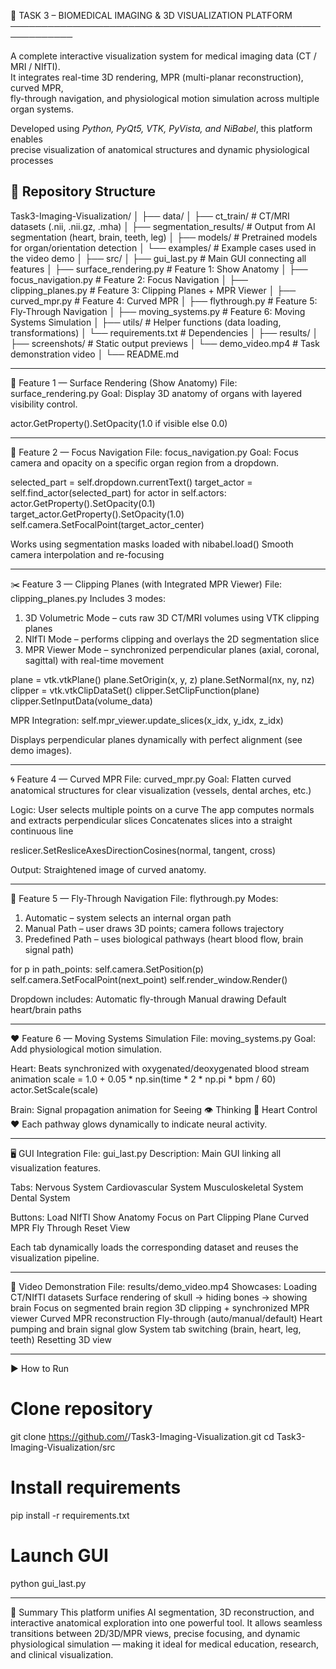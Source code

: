 
🧠 TASK 3 – BIOMEDICAL IMAGING & 3D VISUALIZATION PLATFORM
────────────────────────────────────────────────────────────

A complete interactive visualization system for medical imaging data (CT / MRI / NIfTI).  
It integrates real-time 3D rendering, MPR (multi-planar reconstruction), curved MPR,  
fly-through navigation, and physiological motion simulation across multiple organ systems.

Developed using *Python, PyQt5, VTK, PyVista, and NiBabel*, this platform enables  
precise visualization of anatomical structures and dynamic physiological processes

## 📂 Repository Structure
Task3-Imaging-Visualization/
│
├── data/
│   ├── ct_train/                          # CT/MRI datasets (.nii, .nii.gz, .mha)
│   ├── segmentation_results/              # Output from AI segmentation (heart, brain, teeth, leg)
│   ├── models/                            # Pretrained models for organ/orientation detection
│   └── examples/                          # Example cases used in the video demo
│
├── src/
│   ├── gui_last.py                        # Main GUI connecting all features
│   ├── surface_rendering.py               # Feature 1: Show Anatomy
│   ├── focus_navigation.py                # Feature 2: Focus Navigation
│   ├── clipping_planes.py                 # Feature 3: Clipping Planes + MPR Viewer
│   ├── curved_mpr.py                      # Feature 4: Curved MPR
│   ├── flythrough.py                      # Feature 5: Fly-Through Navigation
│   ├── moving_systems.py                  # Feature 6: Moving Systems Simulation
│   ├── utils/                             # Helper functions (data loading, transformations)
│   └── requirements.txt                   # Dependencies
│
├── results/
│   ├── screenshots/                       # Static output previews
│   └── demo_video.mp4                     # Task demonstration video
│
└── README.md

-----------------------------------------------------------

🩻 Feature 1 — Surface Rendering (Show Anatomy)
File: surface_rendering.py
Goal: Display 3D anatomy of organs with layered visibility control.

actor.GetProperty().SetOpacity(1.0 if visible else 0.0)

-----------------------------------------------------------

🎯 Feature 2 — Focus Navigation
File: focus_navigation.py
Goal: Focus camera and opacity on a specific organ region from a dropdown.

selected_part = self.dropdown.currentText()
target_actor = self.find_actor(selected_part)
for actor in self.actors:
    actor.GetProperty().SetOpacity(0.1)
target_actor.GetProperty().SetOpacity(1.0)
self.camera.SetFocalPoint(target_actor_center)

Works using segmentation masks loaded with nibabel.load()
Smooth camera interpolation and re-focusing

-----------------------------------------------------------

✂️ Feature 3 — Clipping Planes (with Integrated MPR Viewer)
File: clipping_planes.py
Includes 3 modes:

1. 3D Volumetric Mode – cuts raw 3D CT/MRI volumes using VTK clipping planes
2. NIfTI Mode – performs clipping and overlays the 2D segmentation slice
3. MPR Viewer Mode – synchronized perpendicular planes (axial, coronal, sagittal) with real-time movement

plane = vtk.vtkPlane()
plane.SetOrigin(x, y, z)
plane.SetNormal(nx, ny, nz)
clipper = vtk.vtkClipDataSet()
clipper.SetClipFunction(plane)
clipper.SetInputData(volume_data)

MPR Integration:
self.mpr_viewer.update_slices(x_idx, y_idx, z_idx)

Displays perpendicular planes dynamically with perfect alignment (see demo images).

-----------------------------------------------------------

🌀 Feature 4 — Curved MPR
File: curved_mpr.py
Goal: Flatten curved anatomical structures for clear visualization (vessels, dental arches, etc.)

Logic:
User selects multiple points on a curve
The app computes normals and extracts perpendicular slices
Concatenates slices into a straight continuous line

reslicer.SetResliceAxesDirectionCosines(normal, tangent, cross)

Output: Straightened image of curved anatomy.

-----------------------------------------------------------

🚀 Feature 5 — Fly-Through Navigation
File: flythrough.py
Modes:
1. Automatic – system selects an internal organ path
2. Manual Path – user draws 3D points; camera follows trajectory
3. Predefined Path – uses biological pathways (heart blood flow, brain signal path)

for p in path_points:
    self.camera.SetPosition(p)
    self.camera.SetFocalPoint(next_point)
    self.render_window.Render()

Dropdown includes:
Automatic fly-through
Manual drawing
Default heart/brain paths

-----------------------------------------------------------

❤️ Feature 6 — Moving Systems Simulation
File: moving_systems.py
Goal: Add physiological motion simulation.

Heart: Beats synchronized with oxygenated/deoxygenated blood stream animation
scale = 1.0 + 0.05 * np.sin(time * 2 * np.pi * bpm / 60)
actor.SetScale(scale)

Brain: Signal propagation animation for
Seeing 👁️
Thinking 💭
Heart Control ❤️
Each pathway glows dynamically to indicate neural activity.

-----------------------------------------------------------

🖥️ GUI Integration
File: gui_last.py
Description: Main GUI linking all visualization features.

Tabs:
Nervous System
Cardiovascular System
Musculoskeletal System
Dental System

Buttons:
Load NIfTI
Show Anatomy
Focus on Part
Clipping Plane
Curved MPR
Fly Through
Reset View

Each tab dynamically loads the corresponding dataset and reuses the visualization pipeline.

-----------------------------------------------------------

🎥 Video Demonstration
File: results/demo_video.mp4
Showcases:
Loading CT/NIfTI datasets
Surface rendering of skull → hiding bones → showing brain
Focus on segmented brain region
3D clipping + synchronized MPR viewer
Curved MPR reconstruction
Fly-through (auto/manual/default)
Heart pumping and brain signal glow
System tab switching (brain, heart, leg, teeth)
Resetting 3D view

-----------------------------------------------------------

▶️ How to Run
# Clone repository
git clone https://github.com/<your-username>/Task3-Imaging-Visualization.git
cd Task3-Imaging-Visualization/src

# Install requirements
pip install -r requirements.txt

# Launch GUI
python gui_last.py

-----------------------------------------------------------

🧠 Summary
This platform unifies AI segmentation, 3D reconstruction, and interactive anatomical exploration into one powerful tool.
It allows seamless transitions between 2D/3D/MPR views, precise focusing, and dynamic physiological simulation — making it ideal for medical education, research, and clinical visualization.
